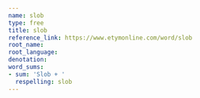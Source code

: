 ```yaml
---
name: slob
type: free
title: slob
reference_link: https://www.etymonline.com/word/slob
root_name: 
root_language: 
denotation: 
word_sums:
- sum: 'Slob + '
  respelling: slob
---
```

